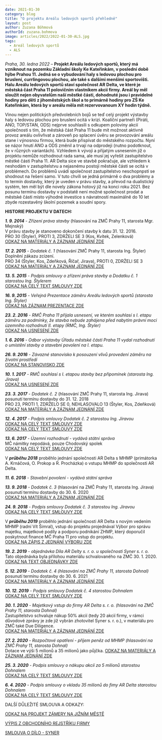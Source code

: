 ```yaml
---
date: 2021-01-30
category: blog
title: "O projektu Areálu ledových sportů přehledně"
layout: post
author: Zuzana Böhmová
authorId: zuzana.bohmova
image: articles/2022/2022-01-30-ALS.jpg
tags: 
  - Areál ledových sportů
  - ALS
---
```


*Praha, 30. ledna 2022* – **Projekt Areálu ledových sportů, který má vzniknout na pozemku Základní školy Ke Kateřinkám, v poslední době hýbe Prahou 11. Jedná se o vybudování haly s ledovou plochou pro bruslení, currlingovou plochou, ale také s dalšími menšími sportovišti. Halu Areálu ledových sportů staví společnost AR Delta, ve které je městská část Praha 11 polovičním vlastníkem akcií firmy. Areál by měl sloužit nejen obyvatelům naší městké části, dohodnuté jsou i pravidelné hodiny pro děti z jihoměstských škol a to primárně hodiny pro ZŠ Ke Kateřinkám, která by v areálu měla mít rezervovanoum XY hodin týdně.**

Vinou nejen politických předvolebních bojů se teď celý projekt výstavby haly s ledovou plochou pro bruslení ocitá v krizi. Koaliční partneři (Piráti, ANO, TOP/STAN, ODS) nejprve souhlasili s odkupem poloviny akcií společnosti s tím, že městská část Praha 11 bude mít možnost aktivně provoz areálu ovlivňvat a zároveň po splacení úvěru se provozování areálu stane i výnosnou firmou, která bude přispívat do městského rozpočtu. Nyní se názor hnutí ANO a ODS změnil a trvají na odprodeji (nutno podotknout, že v různých variantách). Vzhledem k vývoji a přijatým usnesením již o projektu nemůže rozhodnout rada sama, ale musí jej vyřešit zastupitelstvo městké části Praha 11. AR Delta sice ve stavbě pokračuje, ale vzhledem k neshodám v zastupitelstvu a nejasnému postoji městské části se ocitá v problémech. Do problémů uvádí společnost zastupitelstvo neschopnpstí se shodnout na řešení samo. V tuto chvíli se jedná primárně o dva problémy a to termín dostavby, který je uveden v právu stavby, a převod na dualistický systém, ten měl být dle novely zákona hotový již na konci roku 2021. Bez posunu termínu dostavby v podstatě není možné společnost prodat a městské části místo výhodné investice s návratností maximálně do 10 let zbyde rozestavěný školní pozemek a soudní spory.

**HISTORIE PROJEKTU V DATECH:**

***1. 9. 2014** - Zřízení práva stavby* (hlasování na ZMČ Prahy 11, starosta Mgr. Mejnský)<br>
V právu stavby je stanoveno dokončení stavby k datu 31. 12. 2016.<br>
PRO 30 (Štyler), PROTI 3, ZDRŽELI SE 3 (Kos, Kvítek, Zelenková)<br>
[ODKAZ NA MATERIÁLY A ZÁZNAM JEDNÁNÍ ZDE](https://www.praha11.cz/redakce/index.php?lanG=cs&clanek=6504&slozka=12&as4uOriginalDomain=www.praha11.cz&as4u_protocol=https&ConfirmCookie=confirm&_gid=GA1.2.157295128.1641289295&bod=800029)

***17. 2. 2015** - Dodatek č. 1* (hlasování ZMČ Prahy 11, starosta Ing. Štyler)<br>
Doplnění zákazu zcizení.<br>
PRO 34 (Štyler, Kos, Zdeňková, Říčař, Jirava), PROTI 0, ZDRŽELI SE 3<br>
[ODKAZ NA MATERIÁLY A ZÁZNAM JEDNÁNÍ ZDE](https://www.praha11.cz/redakce/index.php?lanG=cs&clanek=6504&slozka=12&as4uOriginalDomain=www.praha11.cz&as4u_protocol=https&ConfirmCookie=confirm&_gid=GA1.2.157295128.1641289295&bod=930358)

***13. 5. 2015** - Podpis smlouvy o zřízení práva stavby a Dodatku č. 1 starostou Ing. Štylerem* <br>
[ODKAZ NA CELÝ TEXT SMLOUVY ZDE](https://smlouvy.gov.cz/smlouva/11123968?backlink=0997i)

***16. 9. 2015** - Veřejná Prezentace záměru Areálu ledových sportů (starosta Ing. Štyler)* <br>
[ODKAZ NA ZÁZNAM PREZENTACE ZDE](https://www.youtube.com/watch?v=c_rKdlHp06k&list=PLccddnHZPRuO4ukfBiSK_HMHw0G-wtPkx)

***23. 2. 2016** - RMČ Praha 11 přijala usnesení, ve kterém souhlasí s I. etapu záměru za podmínky, že stavba nebude zahájena před nabytím právní moci územního rozhodnutí II. etapy (RMČ, Ing. Štyler)*<br>
[ODKAZ NA USNESENÍ ZDE](https://www.praha11.cz/filemanager/files/20284.pdf)

***1. 6. 2016** - Odbor výstavby Úřadu městské části Praha 11 vydal rozhodnutí o umístění stavby a stavební povolení na I. etapu.*

***26. 9. 2016** - Závazné  stanovisko  k posouzení  vlivů  provedení  záměru  na  životní prostředí*<br>
[ODKAZ NA STANOVISKO ZDE](https://edesky.cz/dokument/526694)

***10. 1. 2017** - RMČ souhlasí s I. etapou stavby bez připomínek (starosta Ing. Jirava)*<br>
[ODKAZ NA USNESENÍ ZDE](https://www.praha11.cz/filemanager/files/20619.pdf)

***23. 3. 2017** - Dodatek č. 2* (hlasování ZMČ Prahy 11, starosta Ing. Jirava)<br>
posunutí termínu dostavby do 31. 12. 2018<br>
PRO 23, PROTI 1, ZDRŽELO SE 0, NEHLASOVALO 13 (Štyler, Kos, Zdeňková)<br>
[ODKAZ NA MATERIÁLY A ZÁZNAM JEDNÁNÍ ZDE](https://www.praha11.cz/redakce/index.php?lanG=cs&clanek=6504&slozka=12&as4uOriginalDomain=www.praha11.cz&as4u_protocol=https&ConfirmCookie=confirm&_gid=GA1.2.157295128.1641289295&bod=1644858)

***12. 4. 2017** - Podpis smlouvy Dodatek č. 2 starostou Ing. Jiravou*<br>
[ODKAZ NA CELÝ TEXT SMLOUVY ZDE](https://smlouvy.gov.cz/smlouva/11150392?backlink=nndig)<br>
[ODKAZ NA CELÝ TEXT SMLOUVY ZDE](https://smlouvy.gov.cz/smlouva/2422782?backlink=nndig)

***13. 6. 2017** - Územní rozhodnutí - vydává státní správa*<br>
MČ námitky nepodává, pouze Chodovský spolek<br>
[ODKAZ NA CELÝ TEXT SMLOUVY ZDE](https://docplayer.cz/125491365-Ocelikova-672-1-praha-415-odbor-vystavby-vidimova-1325-praha-4-telefon.html)

V ***průběhu 2018*** proběhlo jednání společnosti AR Delta s MHMP (primátorka A. Krnáčová, O. Prokop a R. Procházka) o vstupu MHMP do společnosti AR Delta.

***11. 6. 2018** - Stavební povolení - vydává státní správa*

***13. 9. 2018** - Dodatek č. 3* (hlasování na ZMČ Prahy 11, starosta Ing. Jirava)<br>
posunutí termínu dostavby do 30. 6. 2020<br>
[ODKAZ NA MATERIÁLY A ZÁZNAM JEDNÁNÍ ZDE](https://www.praha11.cz/redakce/index.php?lanG=cs&clanek=6504&slozka=12&as4uOriginalDomain=www.praha11.cz&as4u_protocol=https&ConfirmCookie=yes&_gid=GA1.2.1412897778.1643008176&bod=2138769) 

***24. 9. 2018** - Podpis smlouvy Dodatek č. 3 starostou Ing. Jiravou*<br>
[ODKAZ NA CELÝ TEXT SMLOUVY ZDE](https://smlouvy.gov.cz/smlouva/11150388?backlink=gbb9x)

V ***průběhu 2019*** proběhlo jednání společnosti AR Delta s novým vedením MHMP (radní Vít Šimral), vstup do projektu projednával Výbor pro správu majetku, majetkové podíly a podporu podnikání ZHMP, který doporučil poskytnout finance MČ Praha 11 pro vstup do projektu.<br>
[ODKAZ NA ZÁPIS Z JEDNÁNÍ VÝBORU ZDE](https://www.praha.eu/public/d9/fc/5/3037769_1031842__7_ZAPIS_z_jednani_vyboru_ZHMP__TED_.pdf)

***19. 2. 2019** - objednávka Díla AR Delty s. r. o. u společnosti Syner s. r. o.* <br>
Tato objednávka byla přílohou materiálu schvalovaného na ZMČ 30. 1. 2020.<br>
[ODKAZ NA TEXT OBJEDNÁVKY ZDE](  https://www.praha11.cz/aplikace/p11_navrhy_zmc/file.php?file=8a6c0310de89a69e48bceacffe9f1440) 

***5. 12. 2019** - Dodatek č. 4 (hlasování na ZMČ Prahy 11, starosta Dohnal)*<br>
posunutí termínu dostavby do 30. 6. 2021<br>
[ODKAZ NA MATERIÁLY A ZÁZNAM JEDNÁNÍ ZDE](https://www.praha11.cz/redakce/index.php?lanG=cs&clanek=6504&slozka=12&as4uOriginalDomain=www.praha11.cz&as4u_protocol=https&ConfirmCookie=yes&_gid=GA1.2.1412897778.1643008176&bod=2612274) 


***10. 12. 2019** - Podpis smlouvy Dodatek č. 4 starostou Dohnalem*<br>
[ODKAZ NA CELÝ TEXT SMLOUVY ZDE](https://smlouvy.gov.cz/smlouva/11471460?backlink=ga6x1) 

***30. 1. 2020** - Majetkový vstup do firmy AR Delta s. r. o. (hlasování na ZMČ Prahy 11, starosta Dohnal)*<br>
Zastupitelstvo schvaluje nákup 50% akcií (tedy 20 akcií firmy, v rámci důvodové zprávy je zde již vybrán zhotovitel Syner s. r. o.), v materiálu pro ZMČ také Due Diligence.<br>
[ODKAZ NA MATERIÁLY A ZÁZNAM JEDNÁNÍ ZDE](https://www.praha11.cz/redakce/index.php?lanG=cs&clanek=6504&slozka=12&as4uOriginalDomain=www.praha11.cz&as4u_protocol=https&ConfirmCookie=confirm&bod=2785559)

***27. 2. 2020** - Rozpočtové opatření - příjem peněz od MHMP  (hlasování na ZMČ Prahy 11, starosta Dohnal)*<br>
Dotace ve výši 5 milionů a 35 milionů jako půjčka.
[ODKAZ NA MATERIÁLY A ZÁZNAM JEDNÁNÍ ZDE](https://www.praha11.cz/redakce/index.php?lanG=cs&clanek=6504&slozka=12&as4uOriginalDomain=www.praha11.cz&as4u_protocol=https&ConfirmCookie=confirm&bod=2810946)

***25. 3. 2020** - Podpis smlouvy o nákupu akcíí za 5 milionů starostou Dohnalem*<br>
[ODKAZ NA CELÝ TEXT SMLOUVY ZDE](https://smlouvy.gov.cz/smlouva/12052620?backlink=37hkj)

***6. 4. 2020** - Podpis smlouvy o vkladu 35 milionů do fimy AR Delta starostou Dohnalem*<br>
[ODKAZ NA CELÝ TEXT SMLOUVY ZDE](https://smlouvy.gov.cz/smlouva/12141692?backlink=ljrpk)






DALŠÍ DŮLEŽITÉ SMLOUVA A ODKAZY:

[ODKAZ NA PROJEKT ZÁMERY NA JIŽNÍM MĚSTĚ](https://www.praha11.cz/cs/mestska-cast/uzemni-rozvoj-a-regenerace/zamery-na-jiznim-meste/1-areal-ledovych-sportu.html)

[VÝPIS Z OBCHODNÍHO REJSTŘÍKU FIRMY](https://or.justice.cz/ias/ui/rejstrik-firma.vysledky?subjektId=1042196&typ=UPLNY)

[SMLOUVA O DÍLO - SYNER](https://arealls.cz/wp-content/uploads/2021/09/dodavatelska-smlouva-AR-Delta-Syner1.pdf)
